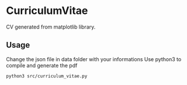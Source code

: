 # CurriculumVitae
CV generated from matplotlib library.

## Usage
Change the json file in data folder with your informations
Use python3 to compile and generate the pdf
```bash
python3 src/curriculum_vitae.py
```
